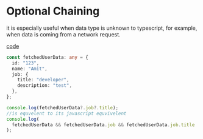 # Optional Chaining

it is especially useful when data type is unknown to typescript,
for example, when data is coming from a network request.

[code](../../code_understanding_typescript_udemy_from_max/src/6-advanced-types/optional-chaning.ts)

```typescript
const fetchedUserData: any = {
  id: "123",
  name: "Amit",
  job: {
    title: "developer",
    description: "test",
  },
};

console.log(fetchedUserData?.job?.title);
//is equvelent to its javascript equvivelent
console.log(
  fetchedUserData && fetchedUserData.job && fetchedUserData.job.title
);
```
